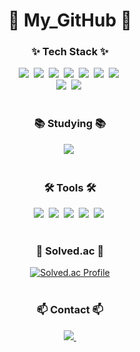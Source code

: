 <!-- 타이틀 부분 -->
<div align="center">
  <h1>👋 My_GitHub 👋</h1>
</div>

<!-- 내용 부분 -->
<h3 align="center">✨ Tech Stack ✨</h3>
<div align="center">
  <img src="https://img.shields.io/badge/python-3670A0?style=for-the-badge&logo=python&logoColor=ffdd54" />&nbsp
  <img src="https://img.shields.io/badge/c-A8B9CC?style=for-the-badge&logo=c&logoColor=white" />&nbsp
  <img src="https://img.shields.io/badge/c++-00599C?style=for-the-badge&logo=c%2B%2B&logoColor=white" />&nbsp
  <img src="https://img.shields.io/badge/java-007396?style=for-the-badge&logo=java&logoColor=white" />&nbsp
  <img src="https://img.shields.io/badge/html5-E34F26?style=for-the-badge&logo=html5&logoColor=white" />&nbsp
  <img src="https://img.shields.io/badge/css3-1572B6?style=for-the-badge&logo=css3&logoColor=white" />&nbsp
  <img src="https://img.shields.io/badge/javascript-F7DF1E?style=for-the-badge&logo=javascript&logoColor=black" />&nbsp
</div>

<div align="center">
  <img src="https://img.shields.io/badge/tensorflow-FF6F00?style=for-the-badge&logo=tensorflow&logoColor=white" />&nbsp
  <img src="https://img.shields.io/badge/pytorch-EE4C2C?style=for-the-badge&logo=pytorch&logoColor=white" />&nbsp
</div>

<br>

<h3 align="center">📚 Studying 📚</h3>
<div align="center">
  <img src="https://img.shields.io/badge/sql-4479A1?style=for-the-badge&logo=sqlite&logoColor=white" />&nbsp
</div>

<br>

<h3 align="center">🛠 Tools 🛠</h3>
<div align="center">
  <img src="https://img.shields.io/badge/git-F05033?style=for-the-badge&logo=git&logoColor=white" />&nbsp
  <img src="https://img.shields.io/badge/github-181717?style=for-the-badge&logo=github&logoColor=white" />&nbsp
  <img src="https://img.shields.io/badge/Visual%20Studio%20Code-007ACC?style=for-the-badge&logo=visual-studio-code&logoColor=white" />&nbsp
  <img src="https://img.shields.io/badge/CLion-000000?style=for-the-badge&logo=clion&logoColor=white" />&nbsp
  <img src="https://img.shields.io/badge/IntelliJ%20IDEA-000000?style=for-the-badge&logo=intellij%20idea&logoColor=white" />&nbsp
</div>

<br>

<h3 align="center">🏅 Solved.ac 🏅</h3>
<div align="center">
  <a href="https://solved.ac/profile/snowrabbit123">
    <img src="http://mazassumnida.wtf/api/v2/generate_badge?boj=snowrabbit123" alt="Solved.ac Profile" />
  </a>
</div>

<br>

<h3 align="center">📫 Contact 📫</h3>
<div align="center">
  <a href="https://velog.io/@snowrabbit1234/posts">
    <img src="https://img.shields.io/badge/Velog-1EBC8F?style=for-the-badge&logo=velog&logoColor=white" />&nbsp
  </a>
</div>
